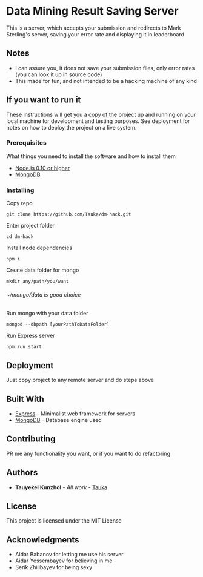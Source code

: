 # Data Mining Result Saving Server

This is a server, which accepts your submission and redirects to Mark Sterling's server, saving your error rate and displaying it in leaderboard

## Notes

* I can assure you, it does not save your submission files, only error rates (you can look it up in source code)
* This made for fun, and not intended to be a hacking machine of any kind

## If you want to run it

These instructions will get you a copy of the project up and running on your local machine for development and testing purposes. See deployment for notes on how to deploy the project on a live system.


### Prerequisites

What things you need to install the software and how to install them

* [Node.js 0.10 or higher](https://nodejs.org/en/)
* [MongoDB](https://docs.mongodb.com/manual/installation/)

### Installing

Copy repo

```
git clone https://github.com/Tauka/dm-hack.git
```

Enter project folder

```
cd dm-hack
```

Install node dependencies

```
npm i
```

Create data folder for mongo

```
mkdir any/path/you/want
```

###### ~/mongo/data is good choice

Run mongo with your data folder

```
mongod --dbpath [yourPathToDataFolder]
```

Run Express server

```
npm run start
```

## Deployment

Just copy project to any remote server and do steps above

## Built With

* [Express](http://expressjs.com/) - Minimalist web framework for servers
* [MongoDB](https://docs.mongodb.com/) - Database engine used

## Contributing

PR me any functionality you want, or if you want to do refactoring

## Authors

* **Tauyekel Kunzhol** - *All work* - [Tauka](https://github.com/Tauka)

## License

This project is licensed under the MIT License

## Acknowledgments

* Aidar Babanov for letting me use his server
* Aidar Yessembayev for believing in me
* Serik Zhilibayev for being sexy
